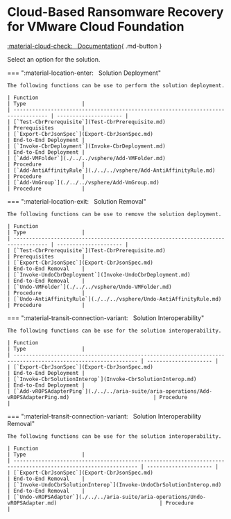 # Cloud-Based Ransomware Recovery for VMware Cloud Foundation

[:material-cloud-check: &nbsp; Documentation][solution]{ .md-button }

Select an option for the solution.

=== ":material-location-enter: &nbsp; Solution Deployment"

    The following functions can be use to perform the solution deployment.

    | Function                                                                          | Type                  |
    | --------------------------------------------------------------------------------- | --------------------- |
    | [`Test-CbrPrerequisite`](Test-CbrPrerequisite.md)                                 | Prerequisites         |
    | [`Export-CbrJsonSpec`](Export-CbrJsonSpec.md)                                     | End-to-End Deployment |
    | [`Invoke-CbrDeployment`](Invoke-CbrDeployment.md)                                 | End-to-End Deployment |
    | [`Add-VMFolder`](./../../vsphere/Add-VMFolder.md)                                 | Procedure             |
    | [`Add-AntiAffinityRule`](./../../vsphere/Add-AntiAffinityRule.md)                 | Procedure             |
    | [`Add-VmGroup`](./../../vsphere/Add-VmGroup.md)                                   | Procedure             |

=== ":material-location-exit: &nbsp; Solution Removal"

    The following functions can be use to remove the solution deployment.

    | Function                                                                          | Type                  |
    | --------------------------------------------------------------------------------- | --------------------- |
    | [`Test-CbrPrerequisite`](Test-CbrPrerequisite.md)                                 | Prerequisites         |
    | [`Export-CbrJsonSpec`](Export-CbrJsonSpec.md)                                     | End-to-End Removal    |
    | [`Invoke-UndoCbrDeployment`](Invoke-UndoCbrDeployment.md)                         | End-to-End Removal    |
    | [`Undo-VMFolder`](./../../vsphere/Undo-VMFolder.md)                               | Procedure             |
    | [`Undo-AntiAffinityRule`](./../../vsphere/Undo-AntiAffinityRule.md)               | Procedure             |

=== ":material-transit-connection-variant: &nbsp; Solution Interoperability"

    The following functions can be use for the solution interoperability.

    | Function                                                                                                       | Type                  |
    | -------------------------------------------------------------------------------------------------------------- | --------------------- |
    | [`Export-CbrJsonSpec`](Export-CbrJsonSpec.md)                                                                  | End-to-End Deployment |
    | [`Invoke-CbrSolutionInterop`](Invoke-CbrSolutionInterop.md)                                                    | End-to-End Deployment |
    | [`Add-vROPSAdapterPing`](./../../aria-suite/aria-operations/Add-vROPSAdapterPing.md)                           | Procedure             |

=== ":material-transit-connection-variant: &nbsp; Solution Interoperability Removal"

    The following functions can be use for the solution interoperability.

    | Function                                                                                                       | Type                  |
    | -------------------------------------------------------------------------------------------------------------- | --------------------- |
    | [`Export-CbrJsonSpec`](Export-CbrJsonSpec.md)                                                                  | End-to-End Removal    |
    | [`Invoke-UndoCbrSolutionInterop`](Invoke-UndoCbrSolutionInterop.md)                                            | End-to-End Removal    |
    | [`Undo-vROPSAdapter`](./../../aria-suite/aria-operations/Undo-vROPSAdapter.md)                                 | Procedure             |

[solution]: https://docs.vmware.com/en/VMware-Cloud-Foundation/services/vcf-cloud-based-ransomware-recovery-v1/GUID-43595310-BDC8-49EA-AE68-1DD53A817781.html
